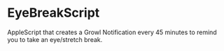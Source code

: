 EyeBreakScript
==============

AppleScript that creates a Growl Notification every 45 minutes to remind you to take an eye/stretch break.
